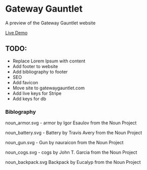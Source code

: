 # Gateway Gauntlet
A preview of the Gateway Gauntlet website

[Live Demo](https://gateway-gauntlet-preview.netlify.com/)

## TODO:
* Replace Lorem Ipsum with content
* Add footer to website
* Add bibliography to footer
* SEO
* Add favicon
* Move site to gatewaygauntlet.com
* Add live keys for Stripe
* Add keys for db

### Biblography

noun_armor.svg - armor by Igor Esaulov from the Noun Project

noun_battery.svg - Battery by Travis Avery from the Noun Project

noun_gun.svg - Gun by nauraicon from the Noun Project

noun_cogs.svg - cogs by John T. Garcia from the Noun Project

noun_backpack.svg Backpack by Eucalyp from the Noun Project
